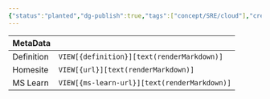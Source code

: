 ```yaml
---
{"status":"planted","dg-publish":true,"tags":["concept/SRE/cloud"],"creation_date":"2024-05-04 23:43","definition":"Dapr is a portable, event-driven runtime that makes it easy for any developer to build resilient, stateless, and stateful applications that run on the cloud and edge and embraces the diversity of languages and developer frameworks.","ms-learn-url":"undefined","url":"https://docs.dapr.io/concepts/overview/","permalink":"/concepts/dapr/","dgPassFrontmatter":true}
---
```



| MetaData   |                                              |
| ---------- | -------------------------------------------- |
| Definition | `VIEW[{definition}][text(renderMarkdown)]`   |
| Homesite   | `VIEW[{url}][text(renderMarkdown)]`          |
| MS Learn   | `VIEW[{ms-learn-url}][text(renderMarkdown)]` |

